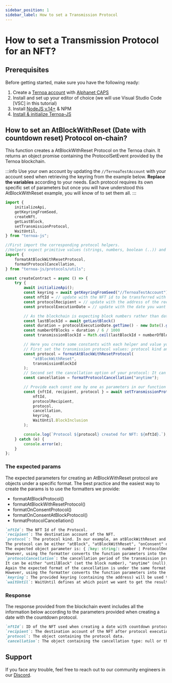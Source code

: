 ```yaml
---
sidebar_position: 1
sidebar_label: How to set a Transmission Protocol
---
```


# How to set a Transmission Protocol for an NFT?

## Prerequisites

Before getting started, make sure you have the following ready:

1. Create a [Ternoa account](/for-developers/get-started/create-account) with [Alphanet CAPS](/for-developers/get-started/create-account#step-2-get-some-free-test-caps-tokens)
2. Install and set up your editor of choice (we will use Visual Studio Code [VSC] in this tutorial)
3. Install [NodeJS v.14+](https://nodejs.org/en/download/) & NPM
4. [Install & initialize Ternoa-JS](/for-developers/get-started/install-ternoa-js)

## How to set an AtBlockWithReset (Date with countdown reset) Protocol on-chain?

This function creates a AtBlockWithReset Protocol on the Ternoa chain. It returns an object promise containing the ProtocolSetEvent provided by the Ternoa blockchain.

:::info
Use your own account by updating the `//TernoaTestAccount` with your account seed when retrieving the keyring from the example below. **Replace the variables** according to your needs. Each protocol requires its own specific set of parameters but once you will have understood this AtBlockWithReset example, you will know of to set them all.
:::

```typescript showLineNumbers
import {
    initializeApi,
    getKeyringFromSeed,
    createNft,
    getLastBlock,
    setTransmissionProtocol,
    WaitUntil,
} from "ternoa-js";

//First import the corresponding protocol helpers.
//Helpers expect primitive values (strings, numbers, boolean (..)) and return the corresponding formatted object in the format expected by the chain.
import {
    formatAtBlockWithResetProtocol,
    formatProtocolCancellation,
} from "ternoa-js/protocols/utils";

const createContract = async () => {
    try {
        await initializeApi();
        const keyring = await getKeyringFromSeed("//TernoaTestAccount");
        const nftId = // update with the NFT id to be transferred with the AtBlockWithReset protocol.
        const protocolRecipient = // update with the address of the recipient.
        const protocolExecutionDate = // update with the date you want the protocol to be executed.

        // As the blockchain is expecting block numbers rather than dates, an approximative dateToBlock converter could be used like below: consider approximately one new block every 6 seconds.
        const lastBlockId = await getLastBlock()
        const duration = protocolExecutionDate.getTime() - new Date().getTime();
        const numberOfBlocks = duration / 6 / 1000
        const transmissionBlockId = Math.ceil(lastBlockId + numberOfBlocks)

        // Here you create some constants with each helper and value you want.
        // First set the transmission protocol values: protocol kind and the block number (here the date converted to block)
        const protocol = formatAtBlockWithResetProtocol(
            "atBlockWithReset",
            transmissionBlockId
        );
        // Second set the cancellation option of your protocol: It can be anytime, none, or untilBlock. if untilBlock is set, you need to add the corresponding block id.
        const cancellation = formatProtocolCancellation("anytime");

        // Provide each const one by one as parameters in our function below:
        const {nftId, recipient, protocol } = await setTransmissionProtocol(
            nftId,
            protocolRecipient,
            protocol,
            cancellation,
            keyring,
            WaitUntil.BlockInclusion
        );

        console.log(`Protocol ${protocol} created for NFT: ${nftId}.`);
    } catch (e) {
        console.error(e);
    }
};
```

### The expected params

The expected parameters for creating an AtBlockWithReset protocol are objects under a specific format. The best practice and the easiest way to create the params is to use the formatters we provide:

-   formatAtBlockProtocol()
-   formatAtBlockWithResetProtocol()
-   formatOnConsentProtocol()
-   formatOnConsentAtBlockProtocol()
-   formatProtocolCancellation()

```markdown
`nftId`: The NFT Id of the Protocol.
`recipient`: The destination account of the NFT.
`protocol`: The protocol kind. In our example, an atBlockWithReset and the transfer block.
The protocol can be either "atBlock", "atBlockWithReset", "onConsent" or "onConsentAtBlock".
The expected object parameter is: { [key: string]: number | ProtocolOnConsentData | Omit<ProtocolOnConsentData, "block"> }
However, using the formatter converts the function parameters into the expected format and makes you avoid any errors.
`protocolCancellation`: the cancellation period of the transmission protocol.
It can be either "untilBlock" (set the block number), "anytime" (null), or "none" (null).
Again the expected format of the cancellation is under the same format { [key: string]: number | null }
However, using the formatter converts the function parameters into the expected format and makes you avoid any errors.
`keyring`: The provided keyring (containing the address) will be used to sign the transaction and pay the execution fee.
`waitUntil`: WaitUntil defines at which point we want to get the results of the transaction execution: BlockInclusion or BlockFinalization.
```

### Response

The response provided from the blockchain event includes all the information below according to the parameters provided when creating a date with the countdown protocol.

```markdown
`nftId`: ID of the NFT used when creating a date with countdown protocol.
`recipient`: The destination account of the NFT after protocol execution.
`protocol`: The object containing the protocol data.
`cancellation`: The object containing the cancellation type: null or the block number.
```

## Support

If you face any trouble, feel free to reach out to our community engineers in our [Discord](https://discord.gg/fUmBkPpnRu).

